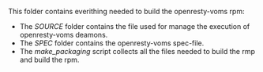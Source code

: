 This folder contains everithing needed to build the openresty-voms rpm:

   * The *SOURCE* folder contains the file used for manage the execution of openresty-voms deamons.
   * The *SPEC* folder contains the openresty-voms spec-file.
   * The *make_packaging* script collects all the files needed to build the rmp and build the rpm.

